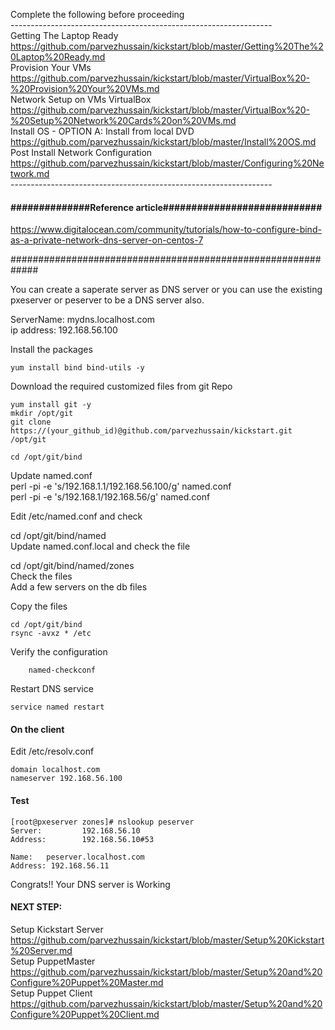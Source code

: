 Complete the following before proceeding <br>
----------------------------------------------------------------- <br>
Getting The Laptop Ready <br>
https://github.com/parvezhussain/kickstart/blob/master/Getting%20The%20Laptop%20Ready.md <br>
Provision Your VMs <br>
https://github.com/parvezhussain/kickstart/blob/master/VirtualBox%20-%20Provision%20Your%20VMs.md <br> 
Network Setup on VMs VirtualBox <br>
https://github.com/parvezhussain/kickstart/blob/master/VirtualBox%20-%20Setup%20Network%20Cards%20on%20VMs.md <br>
Install OS - OPTION A: Install from local DVD <br>
https://github.com/parvezhussain/kickstart/blob/master/Install%20OS.md <br>
Post Install Network Configuration <br>
https://github.com/parvezhussain/kickstart/blob/master/Configuring%20Network.md <br>
----------------------------------------------------------------- <br>

#### ##############Reference article############################

https://www.digitalocean.com/community/tutorials/how-to-configure-bind-as-a-private-network-dns-server-on-centos-7

#############################################################

You can create a saperate server as DNS server or you can use the existing pxeserver or peserver to be a DNS server also. <br>

ServerName:  mydns.localhost.com <br>
ip address:  192.168.56.100

Install the packages

    yum install bind bind-utils -y

Download the required customized files from git Repo
    
    yum install git -y
    mkdir /opt/git 
    git clone https://(your_github_id)@github.com/parvezhussain/kickstart.git /opt/git

    cd /opt/git/bind

Update named.conf <br>
perl -pi -e 's/192.168.1.1/192.168.56.100/g' named.conf <br>
perl -pi -e 's/192.168.1/192.168.56/g' named.conf

Edit  /etc/named.conf and check

cd /opt/git/bind/named <br>
Update named.conf.local and check the file

cd /opt/git/bind/named/zones <br>
Check the files <br>
Add a few servers on the db files <br>

Copy the files 

    cd /opt/git/bind
    rsync -avxz * /etc

Verify the configuration

        named-checkconf

Restart DNS service

    service named restart


#### On the client
Edit /etc/resolv.conf
    
    domain localhost.com
    nameserver 192.168.56.100

#### Test

    [root@pxeserver zones]# nslookup peserver
    Server:         192.168.56.10
    Address:        192.168.56.10#53

    Name:   peserver.localhost.com
    Address: 192.168.56.11

Congrats!! Your DNS server is Working

#### NEXT STEP: 
Setup Kickstart Server <br>
https://github.com/parvezhussain/kickstart/blob/master/Setup%20Kickstart%20Server.md <br>
Setup PuppetMaster <br>
https://github.com/parvezhussain/kickstart/blob/master/Setup%20and%20Configure%20Puppet%20Master.md <br>
Setup Puppet Client <br>
https://github.com/parvezhussain/kickstart/blob/master/Setup%20and%20Configure%20Puppet%20Client.md <br>



